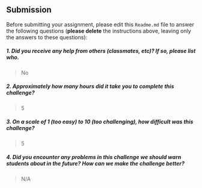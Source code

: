 Submission
----------

Before submitting your assignment, please edit this `Readme.md` file to answer the following questions (**please delete** the instructions above, leaving only the answers to these questions):

##### 1. Did you receive any help from others (classmates, etc)? If so, please list who.

> No

##### 2. Approximately how many hours did it take you to complete this challenge?

> 5

##### 3. On a scale of 1 (too easy) to 10 (too challenging), how difficult was this challenge?

> 5

##### 4. Did you encounter any problems in this challenge we should warn students about in the future? How can we make the challenge better?

> N/A
